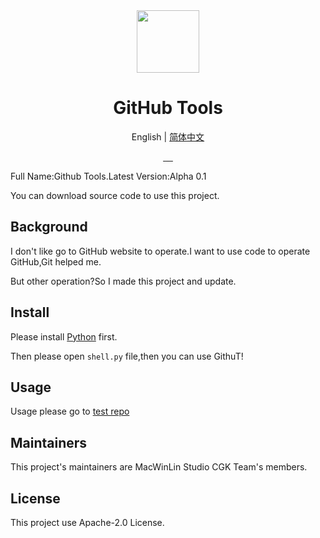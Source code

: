 <div align="center">
  <img src="https://s1.imagehub.cc/images/2022/04/09/favicon.png" width="100px" height="100px">
  <h1 align="center">GitHub Tools</h1>
  
  English | [简体中文](https://github.com/macwinlin-studio/GithuT/blob/a0.1/README-zh.md)
  
  <a href="https://github.com/macwinlin-studio/GithuT/releases">
    <img src="https://img.shields.io/github/last-commit/macwinlin-studio/GithuT/a0.1" alt="">
  </a>
  <a href="https://github.com/macwinlin-studio/GithuT/releases">
    <img src="https://img.shields.io/github/downloads/macwinlin-studio/GithuT/total" alt="">
  </a>
  <a href="https://github.com/macwinlin-studio/GithuT/blob/1.0.0/LICENSE">
    <img src="https://img.shields.io/badge/license-Apache--2.0-blue" alt="">
  </a>
  <a href="https://www.microsoft.com/en-us/windows">
    <img src="https://img.shields.io/badge/platform-windows-orange" alt="">
  </a>
  <a href="https://www.python.org/">
    <img src="https://img.shields.io/badge/python-v3.9-orange" alt="">
  </a>
</div>

Full Name:Github Tools.Latest Version:Alpha 0.1

You can download source code to use this project.

## Background

I don't like go to GitHub website to operate.I want to use code to operate GitHub,Git helped me.

But other operation?So I made this project and update.

## Install

Please install [Python](https://www.python.org) first.

Then please open `shell.py` file,then you can use GithuT!

## Usage

Usage please go to [test repo](https://github.com/xtest2021/githut-test-repo/README.md#usage)

## Maintainers

This project's maintainers are MacWinLin Studio CGK Team's members.

## License

This project use Apache-2.0 License.
